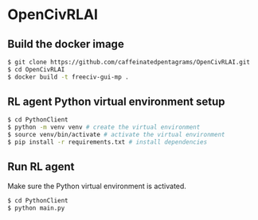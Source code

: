 # OpenCivRLAI

## Build the docker image
```sh
$ git clone https://github.com/caffeinatedpentagrams/OpenCivRLAI.git
$ cd OpenCivRLAI
$ docker build -t freeciv-gui-mp .
```

## RL agent Python virtual environment setup
```sh
$ cd PythonClient
$ python -m venv venv # create the virtual environment
$ source venv/bin/activate # activate the virtual environment
$ pip install -r requirements.txt # install dependencies
```

## Run RL agent
Make sure the Python virtual environment is activated.
```sh
$ cd PythonClient
$ python main.py
```

